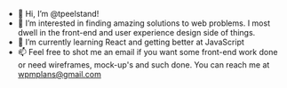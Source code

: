 - 👋 Hi, I’m @tpeelstand!
- 👀 I’m interested in finding amazing solutions to web problems. I most dwell in the front-end and user experience design side of things.
- 🌱 I’m currently learning React and getting better at JavaScript
- 📫 Feel free to shot me an email if you want some front-end work done or need wireframes, mock-up's and such done. You can reach me at wpmplans@gmail.com

<!---
tpeelstand/tpeelstand is a ✨ special ✨ repository because its `README.md` (this file) appears on your GitHub profile.
You can click the Preview link to take a look at your changes.
--->
